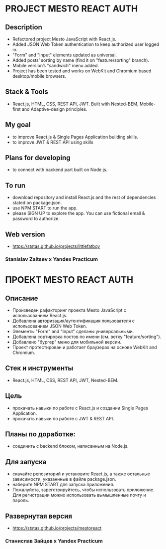 # PROJECT MESTO REACT AUTH

## Description
* Refactored project Mesto JavaScript with React.js.
* Added JSON Web Token authentication to keep authorized user logged in.
* "Form" and "Input" elements updated as universal. 
* Added posts’ sorting by name (find it on "feature/sorting" branch).
* Mobile version’s "sandwich" menu added.
* Project has been tested and works on WebKit and Chromium based desktop/mobile browsers.

## Stack & Tools
* React.js, HTML, CSS, REST API, JWT. Built with Nested-BEM, Mobile-first and Adaptive-design principles.

## My goal
* to improve React.js & Single Pages Application building skills.
* to improve JWT & REST API using skills

## Plans for developing
* to connect with backend part built on Node.js.

## To run
* download repository and install React.js and the rest of dependencies stated on package.json.
* use NPM START to run the app.
* please SIGN UP to explore the app. You can use fictional email & password to authorize.

## Web version
* https://ststas.github.io/projects/littlefatboy

### Stanislav Zaitsev х Yandex Practicum 


# ПРОЕКТ MESTO REACT AUTH

## Описание
* Произведен рафакторинг проекта Mesto JavaScript с использованием React.js.
* Добавлена авторизация/аутентификация пользователя с использованием JSON Web Token.
* Элементы "Form" and "Input" сделаны универсальными. 
* Добавлена сортировка постов по имени (см. ветку "feature/sorting").
* Добавлено "бургер" меню для мобильной версии.
* Проект протестирован и работает браузерах на основе WebKit and Chromium.

## Стек и инструменты
* React.js, HTML, CSS, REST API, JWT, Nested-BEM.

## Цель
* прокачать навыки по работе с React.js и создании Single Pages Application.
* прокачать навыки по работе с JWT & REST API.

## Планы по доработке:  
* соединить c backend блоком, написанным на Node.js.

## Для запуска
* скачайте репозиторий и установите React.js, а также остальные зависимости, указаннные в файле package.json.
* наберите NPM START для запуска приложения.
* Пожалуйста, зарегстрируйтесь, чтобы использовать приложение. Для регистрации можно использовать вымышленные почту и пароль.

## Развернутая версия
* https://ststas.github.io/projects/mestoreact

### Станислав Зайцев х Yandex Practicum 
